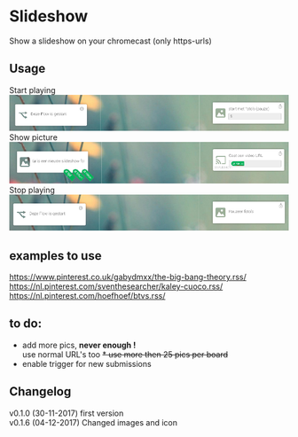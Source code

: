 # Slideshow
Show a slideshow on your chromecast 
(only https-urls)

## Usage
Start playing  
![Startplaying](https://github.com/Rocodamelshe/com.roco.slideshow/blob/master/assets/images/startplaying.png?raw=true)
Show picture  
![Showpicture](https://github.com/Rocodamelshe/com.roco.slideshow/blob/master/assets/images/showpicture.png?raw=true)
Stop playing  
![Stopplaying](https://github.com/Rocodamelshe/com.roco.slideshow/blob/master/assets/images/stopplaying.png?raw=true)

## examples to use  
https://www.pinterest.co.uk/gabydmxx/the-big-bang-theory.rss/  
https://nl.pinterest.com/sventhesearcher/kaley-cuoco.rss/  
https://nl.pinterest.com/hoefhoef/btvs.rss/   

## to do:
* add more pics, **never enough !**  
use normal URL's too
<strike>* use more then 25 pics per board</strike>
* enable trigger for new submissions

## Changelog
v0.1.0 (30-11-2017) first version  
v0.1.6 (04-12-2017) Changed images and icon